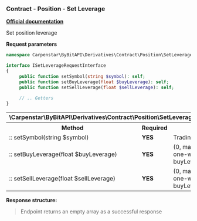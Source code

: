 ### Contract - Position - Set Leverage
<b>[Official documentation](https://bybit-exchange.github.io/docs/derivatives/contract/leverage)</b>
<p>Set position leverage</p>

<p><b>Request parameters</b></p>

```php
namespace Carpenstar\ByBitAPI\Derivatives\Contract\Position\SetLeverage\Interfaces;

interface ISetLeverageRequestInterface
{
     public function setSymbol(string $symbol): self;
     public function setBuyLeverage(float $buyLeverage): self;
     public function setSellLeverage(float $sellLeverage): self;
    
     // .. Getters
}
```

<table style="width: 100%">
   <tr>
     <td colspan="3" style="text-align: left">
       <b>\Carpenstar\ByBitAPI\Derivatives\Contract\Position\SetLeverage\Interfaces\ISetLeverageRequestInterface</b>
     </td>
   </tr>
   <tr>
     <th style="width: 45%; text-align: center">Method</th>
     <th style="width: 5%; text-align: center">Required</th>
     <th style="width: 50%; text-align: center">Description</th>
   </tr>
   <tr>
     <td>:: setSymbol(string $symbol)</td>
     <td><b>YES</b></td>
     <td>Trading pair</td>
   </tr>
   <tr>
     <td>:: setBuyLeverage(float $buyLeverage)</td>
     <td><b>YES</b></td>
     <td> (0, max leverage of corresponding risk limit]. For one-way mode, make sure buyLeverage=sellLeverage </td>
   </tr>
   <tr>
     <td>:: setSellLeverage(float $sellLeverage)</td>
     <td><b>YES</b></td>
     <td> (0, max leverage of corresponding risk limit]. For one-way mode, make sure buyLeverage=sellLeverage </td>
   </tr>
</table>

<p><b>Response structure:</b></p>

> Endpoint returns an empty array as a successful response